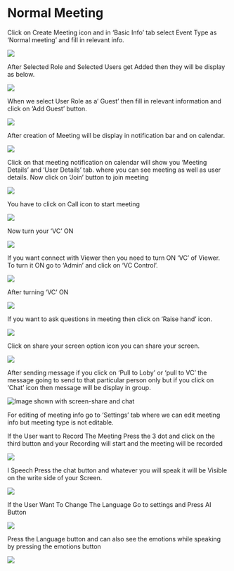 # Normal Meeting

Click on Create Meeting icon and in ‘Basic Info’ tab select Event Type as ‘Normal meeting’ and fill in relevant info.

![](../../.gitbook/assets/11.png)

After Selected Role and Selected Users get Added then they will be display as below.

![](../../.gitbook/assets/12.png)

When we select User Role as a’ Guest’ then fill in relevant information and click on ‘Add Guest’ button.

![](../../.gitbook/assets/13.png)

After creation of Meeting will be display in notification bar and on calendar.

![](../../.gitbook/assets/14.png)

Click on that meeting notification on calendar will show you ‘Meeting Details’ and ‘User Details’ tab. where you can see meeting as well as user details. Now click on ‘Join’ button to join meeting

![](../../.gitbook/assets/image%20%28113%29.png)

You have to click on Call icon to start meeting

![](../../.gitbook/assets/image%20%28134%29.png)

Now turn your ‘VC’ ON

![](../../.gitbook/assets/image%20%2894%29.png)

If you want connect with Viewer then you need to turn ON ‘VC’ of Viewer. To turn it ON go to ‘Admin’ and click on ‘VC Control’.

![](../../.gitbook/assets/image%20%28181%29.png)

After turning ‘VC’ ON

![](../../.gitbook/assets/image%20%2896%29.png)

If you want to ask questions in meeting then click on ‘Raise hand’ icon.

![](../../.gitbook/assets/image%20%28203%29.png)

Click on share your screen option icon you can share your screen.

![](../../.gitbook/assets/popup_ss.png)

After sending message if you click on ‘Pull to Loby’ or ‘pull to VC’ the message going to send to that particular person only but if you click on ‘Chat’ icon then message will be display in group.

![Image shown with screen-share and chat](../../.gitbook/assets/image%20%28158%29.png)

For editing of meeting info go to ‘Settings’ tab where we can edit meeting info but meeting type is not editable.

If the User want to Record The Meeting Press the 3 dot and click on the third button and your Recording will start and the meeting will be recorded

![](../../.gitbook/assets/image%20%2873%29.png)

I Speech Press the chat button and whatever you will speak it will be Visible on the write side of your Screen.

![](../../.gitbook/assets/image%20%28238%29.png)

If the User Want To Change The Language Go to settings and Press AI Button

![](../../.gitbook/assets/image%20%2897%29.png)

Press the Language button and can also see the emotions while speaking by pressing the emotions button  
  


![](../../.gitbook/assets/image%20%2821%29.png)



